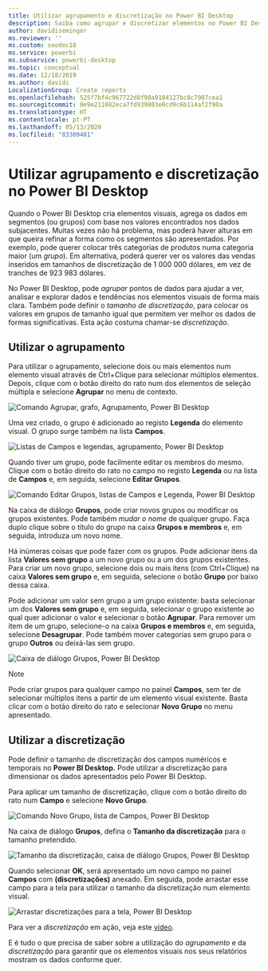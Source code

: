 ```yaml
---
title: Utilizar agrupamento e discretização no Power BI Desktop
description: Saiba como agrupar e discretizar elementos no Power BI Desktop
author: davidiseminger
ms.reviewer: ''
ms.custom: seodec18
ms.service: powerbi
ms.subservice: powerbi-desktop
ms.topic: conceptual
ms.date: 12/18/2019
ms.author: davidi
LocalizationGroup: Create reports
ms.openlocfilehash: 525f7bf4c967722d8f98a9184127bc8c7907cea1
ms.sourcegitcommit: 0e9e211082eca7fd939803e0cd9c6b114af2f90a
ms.translationtype: HT
ms.contentlocale: pt-PT
ms.lasthandoff: 05/13/2020
ms.locfileid: "83309481"
---
```

# <a name="use-grouping-and-binning-in-power-bi-desktop"></a>Utilizar agrupamento e discretização no Power BI Desktop
Quando o Power BI Desktop cria elementos visuais, agrega os dados em segmentos (ou grupos) com base nos valores encontrados nos dados subjacentes. Muitas vezes não há problema, mas poderá haver alturas em que queira refinar a forma como os segmentos são apresentados. Por exemplo, pode querer colocar três categorias de produtos numa categoria maior (um *grupo*). Em alternativa, poderá querer ver os valores das vendas inseridos em tamanhos de discretização de 1 000 000 dólares, em vez de tranches de 923 983 dólares.

No Power BI Desktop, pode *agrupar* pontos de dados para ajudar a ver, analisar e explorar dados e tendências nos elementos visuais de forma mais clara. Também pode definir o *tamanho de discretização*, para colocar os valores em grupos de tamanho igual que permitem ver melhor os dados de formas significativas. Esta ação costuma chamar-se *discretização*.

## <a name="using-grouping"></a>Utilizar o agrupamento
Para utilizar o agrupamento, selecione dois ou mais elementos num elemento visual através de Ctrl+Clique para selecionar múltiplos elementos. Depois, clique com o botão direito do rato num dos elementos de seleção múltipla e selecione **Agrupar** no menu de contexto.

![Comando Agrupar, grafo, Agrupamento, Power BI Desktop](media/desktop-grouping-and-binning/grouping-binning_1.png)

Uma vez criado, o grupo é adicionado ao registo **Legenda** do elemento visual. O grupo surge também na lista **Campos**.

![Listas de Campos e legendas, agrupamento, Power BI Desktop](media/desktop-grouping-and-binning/grouping-binning_2.png)

Quando tiver um grupo, pode facilmente editar os membros do mesmo. Clique com o botão direito do rato no campo no registo **Legenda** ou na lista de **Campos** e, em seguida, selecione **Editar Grupos**.

![Comando Editar Grupos, listas de Campos e Legenda, Power BI Desktop](media/desktop-grouping-and-binning/grouping-binning_3.png)

Na caixa de diálogo **Grupos**, pode criar novos grupos ou modificar os grupos existentes. Pode também *mudar o nome* de qualquer grupo. Faça duplo clique sobre o título do grupo na caixa **Grupos e membros** e, em seguida, introduza um novo nome.

Há inúmeras coisas que pode fazer com os grupos. Pode adicionar itens da lista **Valores sem grupo** a um novo grupo ou a um dos grupos existentes. Para criar um novo grupo, selecione dois ou mais itens (com Ctrl+Clique) na caixa **Valores sem grupo** e, em seguida, selecione o botão **Grupo** por baixo dessa caixa.

Pode adicionar um valor sem grupo a um grupo existente: basta selecionar um dos **Valores sem grupo** e, em seguida, selecionar o grupo existente ao qual quer adicionar o valor e selecionar o botão **Agrupar**. Para remover um item de um grupo, selecione-o na caixa **Grupos e membros** e, em seguida, selecione **Desagrupar**. Pode também mover categorias sem grupo para o grupo **Outros** ou deixá-las sem grupo.

![Caixa de diálogo Grupos, Power BI Desktop](media/desktop-grouping-and-binning/grouping-binning_4.png)

> [!NOTE]
> Pode criar grupos para qualquer campo no painel **Campos**, sem ter de selecionar múltiplos itens a partir de um elemento visual existente. Basta clicar com o botão direito do rato e selecionar **Novo Grupo** no menu apresentado.

## <a name="using-binning"></a>Utilizar a discretização
Pode definir o tamanho de discretização dos campos numéricos e temporais no **Power BI Desktop.** Pode utilizar a discretização para dimensionar os dados apresentados pelo Power BI Desktop.

Para aplicar um tamanho de discretização, clique com o botão direito do rato num **Campo** e selecione **Novo Grupo**.

![Comando Novo Grupo, lista de Campos, Power BI Desktop](media/desktop-grouping-and-binning/grouping-binning_5.png)

Na caixa de diálogo **Grupos**, defina o **Tamanho da discretização** para o tamanho pretendido.

![Tamanho da discretização, caixa de diálogo Grupos, Power BI Desktop](media/desktop-grouping-and-binning/grouping-binning_6.png)

Quando selecionar **OK**, será apresentado um novo campo no painel **Campos** com **(discretizações)** anexado. Em seguida, pode arrastar esse campo para a tela para utilizar o tamanho da discretização num elemento visual.

![Arrastar discretizações para a tela, Power BI Desktop](media/desktop-grouping-and-binning/grouping-binning_7.png)

Para ver a *discretização* em ação, veja este [vídeo](https://www.youtube.com/watch?v=BRvdZSfO0DY).

E é tudo o que precisa de saber sobre a utilização do *agrupamento* e da *discretização* para garantir que os elementos visuais nos seus relatórios mostram os dados conforme quer.
